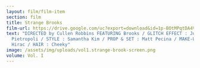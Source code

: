 ```yaml
---
layout: film/film-item
section: film
title: Strange Brooks
film-url: https://drive.google.com/uc?export=download&id=1p-BOtMPqtDA4VOchGGjVEr5J49ZCVZgA
text: "DIRECTED by Cullen Robbins FEATURING Brooks / GLITCH EFFECT : Justin
  Pietropoli / STYLE : Samantha Kim / PROP & SET : Matt Pecina / MAKE-UP : Yuka
  Hirac / HAIR : Cheeky"
image: /assets/img/uploads/vol1.strange-brook-screen.png
volume: Vol. I
---
```

